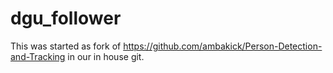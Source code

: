 # dgu_follower

This was started as fork of https://github.com/ambakick/Person-Detection-and-Tracking in our in house git.
